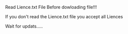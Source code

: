 Read Lience.txt File Before dowloading file!!!



If you don't read the Lience.txt file you accept all Liences



Wait for updats.....
